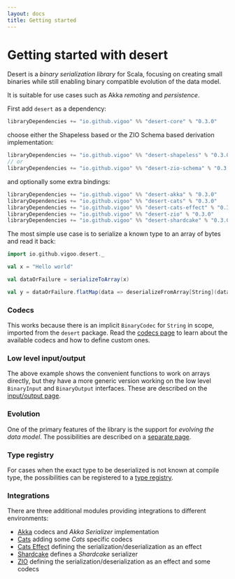 ```yaml
---
layout: docs
title: Getting started
---
```


# Getting started with desert

Desert is a _binary serialization library_ for Scala, focusing on creating small binaries 
while still enabling binary compatible evolution of the data model.
 
It is suitable for use cases such as Akka _remoting_ and _persistence_.

First add `desert` as a dependency:

```scala
libraryDependencies += "io.github.vigoo" %% "desert-core" % "0.3.0"
```

choose either the Shapeless based or the ZIO Schema based derivation implementation:

```scala
libraryDependencies += "io.github.vigoo" %% "desert-shapeless" % "0.3.0"
// or
libraryDependencies += "io.github.vigoo" %% "desert-zio-schema" % "0.3.0"
```

and optionally some extra bindings:

```scala
libraryDependencies += "io.github.vigoo" %% "desert-akka" % "0.3.0"
libraryDependencies += "io.github.vigoo" %% "desert-cats" % "0.3.0"
libraryDependencies += "io.github.vigoo" %% "desert-cats-effect" % "0.3.0"
libraryDependencies += "io.github.vigoo" %% "desert-zio" % "0.3.0"
libraryDependencies += "io.github.vigoo" %% "desert-shardcake" % "0.3.0"
```

The most simple use case is to serialize a known type to an array of bytes and read it back:

```scala mdoc:silent
import io.github.vigoo.desert._

val x = "Hello world"
```
```scala mdoc:serialized
val dataOrFailure = serializeToArray(x)
```

```scala mdoc
val y = dataOrFailure.flatMap(data => deserializeFromArray[String](data))
```

### Codecs

This works because there is an implicit `BinaryCodec` for `String` in scope, imported from the `desert` package. Read
the [codecs page](codecs) to learn about the available codecs and how to define custom ones.

### Low level input/output

The above example shows the convenient functions to work on arrays directly, but they have a more generic
version working on the low level `BinaryInput` and `BinaryOutput` interfaces. These are described on the [input/output page](input-output). 

### Evolution
One of the primary features of the library is the support for _evolving the data model_. The possibilities
are described on a [separate page](evolution).

### Type registry
For cases when the exact type to be deserialized is not known at compile type, the possibilities
 can be registered to a [type registry](type-registry).

### Integrations
There are three additional modules providing integrations to different environments:

- [Akka](akka) codecs and _Akka Serializer_ implementation
- [Cats](cats) adding some _Cats_ specific codecs
- [Cats Effect](cats-effect) defining the serialization/deserialization as an effect
- [Shardcake](shardcake) defines a _Shardcake_ serializer
- [ZIO](zio) defining the serialization/deserialization as an effect and some codecs

